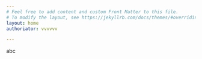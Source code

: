 ```yaml
---
# Feel free to add content and custom Front Matter to this file.
# To modify the layout, see https://jekyllrb.com/docs/themes/#overriding-theme-defaults
layout: home
authoriator: vvvvvv

---
```

abc
